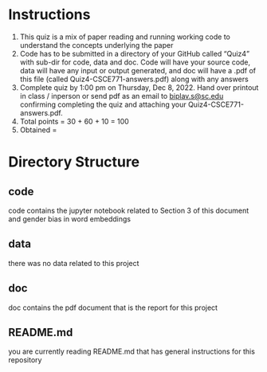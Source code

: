 # Instructions
1. This quiz is a mix of paper reading and running working code to understand the
concepts underlying the paper
2. Code has to be submitted in a directory of your GitHub called “Quiz4” with sub-dir for
code, data and doc. Code will have your source code, data will have any input or output
generated, and doc will have a .pdf of this file (called Quiz4-CSCE771-answers.pdf)
along with any answers
3. Complete quiz by 1:00 pm on Thursday, Dec 8, 2022. Hand over printout in class / inperson or send pdf as an email to biplav.s@sc.edu confirming completing the quiz and
attaching your Quiz4-CSCE771-answers.pdf.
4. Total points = 30 + 60 + 10 = 100
5. Obtained =
# Directory Structure
## code
code contains the jupyter notebook related to Section 3 of this document and gender bias in word embeddings
## data
there was no data related to this project
## doc
doc contains the pdf document that is the report for this project
## README.md
you are currently reading README.md that has general instructions for this repository